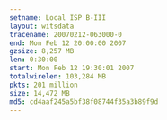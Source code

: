 ```yaml
---
setname: Local ISP B-III
layout: witsdata
tracename: 20070212-063000-0
end: Mon Feb 12 20:00:00 2007
gzsize: 8,257 MB
len: 0:30:00
start: Mon Feb 12 19:30:01 2007
totalwirelen: 103,284 MB
pkts: 201 million
size: 14,472 MB
md5: cd4aaf245a5bf38f08744f35a3b89f9d
---
```

